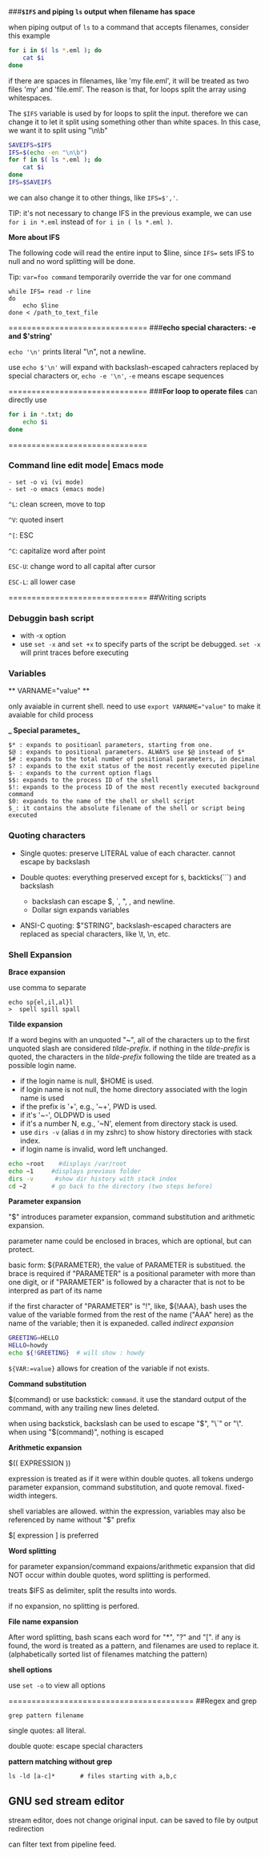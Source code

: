 ###**`$IFS` and piping `ls` output when filename has space**

when piping output of `ls` to a command that accepts filenames, consider this example

```bash
for i in $( ls *.eml ); do
    cat $i
done
```
 if there are spaces in filenames, like 'my file.eml', it will be treated as two files 'my' and 'file.eml'. The reason is that, for loops split the array using whitespaces. 

 The `$IFS` variable is used by for loops to split the input. therefore we can change it to let it split using something other than white spaces. In this case, we want it to split using "\n\b" 

```bash
SAVEIFS=$IFS
IFS=$(echo -en "\n\b")
for f in $( ls *.eml ); do
    cat $i
done
IFS=$SAVEIFS
```
 
we can also change it to other things, like `IFS=$','`. 

TIP: it's not necessary to change IFS in the previous example, we can use `for i in *.eml` instead of `for i in ( ls *.eml )`.

**More about IFS**

The following code will read the entire input to $line, since `IFS=` sets IFS to null and no word splitting will be done.

Tip: `var=foo command` temporarily override the var for one command

```
while IFS= read -r line
do    
    echo $line
done < /path_to_text_file
```



==============================
###**echo special characters: -e and $'string'**

`echo '\n'` prints literal "\n", not a newline.

use `echo $'\n'` will expand with backslash-escaped cahracters replaced by special characters
or, `echo -e '\n'`, `-e` means escape sequences

==============================
###**For loop to operate files**
can directly use 

```bash
for i in *.txt; do
    echo $i
done
```

==============================
### Command line edit mode| Emacs mode
    - set -o vi (vi mode)
    - set -o emacs (emacs mode)

`^L`: clean screen, move to top

`^V`: quoted insert

`^[`: ESC

`^C`: capitalize word after point

`ESC-U`: change word to all capital after cursor

`ESC-L`: all lower case

==============================
##Writing scripts

### Debuggin bash script 
* with -x option
* use `set -x` and `set +x` to specify parts of the script be debugged. `set -x` will print traces before executing


### Variables

** VARNAME="value" **

only avaiable in current shell. need to use `export VARNAME="value"` to make it avaiable for child process

**_ Special parametes_**

```
$* : expands to positioanl parameters, starting from one. 
$@ : expands to positional parameters. ALWAYS use $@ instead of $*
$# : expands to the total number of positional parameters, in decimal
$? : expands to the exit status of the most recently executed pipeline
$- : expands to the current option flags
$$: expands to the process ID of the shell
$!: expands to the process ID of the most recently executed background command
$0: expands to the name of the shell or shell script
$_: it contains the absolute filename of the shell or script being executed
```

### Quoting characters

* Single quotes: preserve LITERAL value of each character. cannot escape by backslash

* Double quotes: everything preserved except for `$`, backticks(`\``) and backslash

    - backslash can escape $, \`, ", \, and newline. 
    - Dollar sign expands variables

* ANSI-C quoting: $"STRING", backslash-escaped characters are replaced as special characters, like \t, \n, etc.


### Shell Expansion

**Brace expansion**

use comma to separate

```
echo sp{el,il,al}l
>  spell spill spall
```

**Tilde expansion**

If a word begins with an unquoted "~", all of the characters up to the first unquoted slash are considered _tilde-prefix_. if nothing in the _tilde-prefix_ is quoted, the characters in the _tilde-prefix_ following the tilde are treated as a possible login name. 

* if the login name is null, $HOME is used. 
* if login name is not null, the home directory associated with the login name is used
* if the prefix is '+', e.g., '~+', PWD is used.
* if it's '~-', OLDPWD is used
* if it's a number N, e.g., '~N', element from directory stack is used.
* use `dirs -v` (alias `d` in my zshrc) to show history directories with stack index.
* if login name is invalid, word left unchanged. 


```bash
echo ~root    #displays /var/root
echo ~1     #displays previous folder
dirs -v      #show dir history with stack index
cd ~2       # go back to the directory (two steps before)

```

**Parameter expansion**

"$" introduces parameter expansion, command substitution and arithmetic expansion.

parameter name could be enclosed in braces, which are optional, but can protect.

basic form: ${PARAMETER}, the value of PARAMETER is substitued. the brace is required if "PARAMETER" is a positional parameter with more than one digit, or if "PARAMETER" is followed by a character that is not to be interpred as part of its name

if the first character of "PARAMETER" is "!", like, ${!AAA}, bash uses the value of the variable formed from the rest of the name ("AAA" here) as the name of the variable; then it is expaneded. called _indirect expansion_


```bash
GREETING=HELLO
HELLO=howdy
echo ${!GREETING}  # will show : howdy
```


`${VAR:=value}` allows for creation of the variable if not exists.

**Command substitution**

$(command) or use backstick: `command`. it use the standard output of the command, with any trailing new lines deleted. 

when using backstick, backslash can be used to escape "$", "\`" or "\". when using "$(command)", nothing is escaped


**Arithmetic expansion**

$(( EXPRESSION ))

expression is treated as if it were within double quotes. all tokens undergo parameter expansion, command substitution, and quote removal. fixed-width integers. 

shell variables are allowed. within the expression, variables may also be referenced by name without "$" prefix

$[ expression ] is preferred


**Word splitting**

for parameter expansion/command expaions/arithmetic expansion that did NOT occur within double quotes, word splitting is performed.

treats $IFS as delimiter, split the results into words. 

if no expansion, no splitting is perfored.


**File name expansion**

After word splitting, bash scans each word for "\*", "?" and "[".  if any is found, the word is treated as a pattern, and filenames are used to replace it. (alphabetically sorted list of filenames matching the pattern)


**shell options**

use `set -o` to view all options


========================================
##Regex and grep

`grep pattern filename`

single quotes: all literal.

double quote: escape special characters 


**pattern matching without grep**

```
ls -ld [a-c]*       # files starting with a,b,c
```


## GNU sed stream editor

stream editor, does not change original input. can be saved to file by output redirection

can filter text from pipeline feed.
